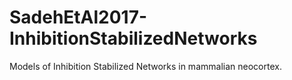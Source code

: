# SadehEtAl2017-InhibitionStabilizedNetworks
Models of Inhibition Stabilized Networks in mammalian neocortex. 
